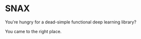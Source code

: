 # SNAX

You're hungry for a dead-simple functional deep learning library?

You came to the right place.
